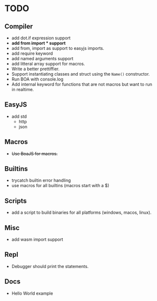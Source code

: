 # TODO

## Compiler
- add dot.if expression support
- **add from import * support**
- add from, import as support to easyjs imports.
- add require keyword
- add named arguments support
- add litteral array support for macros.
- Write a better prettiffier.
- Support instantiating classes and struct using the `Name()` constructor.
- Run BOA with console.log
- Add internal keyword for functions that are not macros but want to run in realtime.

## EasyJS
- add std
    - http
    - json

## Macros
- ~~Use BoaJS for macros.~~

## Builtins
- trycatch builtin error handling
- use macros for all builtins (macros start with a $)

## Scripts
- add a script to build binaries for all platforms (windows, macos, linux).

## Misc
- add wasm import support

## Repl
- Debugger should print the statements.

## Docs
- Hello World example